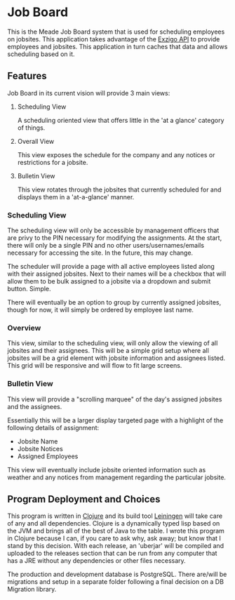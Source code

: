 # Job Board

This is the Meade Job Board system that is used for scheduling
employees on jobsites. This application takes advantage of the
[Exzigo API](http://exzigo.com) to provide employees and
jobsites. This application in turn caches that data and allows
scheduling based on it.

## Features

Job Board in its current vision will provide 3 main views:

1. Scheduling View

   A scheduling oriented view that offers little in the 'at a glance'
   category of things.

2. Overall View

   This view exposes the schedule for the company and any notices or
   restrictions for a jobsite.

3. Bulletin View
   
   This view rotates through the jobsites that currently scheduled for
   and displays them in a 'at-a-glance' manner.

### Scheduling View

The scheduling view will only be accessible by management officers
that are privy to the PIN necessary for modifying the assignments. At
the start, there will only be a single PIN and no other
users/usernames/emails necessary for accessing the site. In the
future, this may change.

The scheduler will provide a page with all active employees listed
along with their assigned jobsites. Next to their names will be a
checkbox that will allow them to be bulk assigned to a jobsite via a
dropdown and submit button. Simple.

There will eventually be an option to group by currently assigned
jobsites, though for now, it will simply be ordered by employee last
name.

### Overview

This view, similar to the scheduling view, will only allow the viewing
of all jobsites and their assignees. This will be a simple grid setup
where all jobsites will be a grid element with jobsite information and
assignees listed. This grid will be responsive and will flow to fit
large screens.

### Bulletin View

This view will provide a "scrolling marquee" of the day's assigned
jobsites and the assignees.

Essentially this will be a larger display targeted page with a
highlight of the following details of assignment:

- Jobsite Name
- Jobsite Notices
- Assigned Employees


This view will eventually include jobsite oriented information such
as weather and any notices from management regarding the particular
jobsite.


## Program Deployment and Choices

This program is written in [Clojure](http://clojure.org) and its build
tool [Leiningen](http://leiningen.org/) will take care of any and all
dependencies. Clojure is a dynamically typed lisp based on the JVM and
brings all of the best of Java to the table. I wrote this program in
Clojure because I can, if you care to ask why, ask away; but know that
I stand by this decision. With each release, an 'uberjar' will be
compiled and uploaded to the releases section that can be run from any
computer that has a JRE without any dependencies or other files
necessary.

The production and development database is PostgreSQL. There are/will
be migrations and setup in a separate folder following a final
decision on a DB Migration library.
